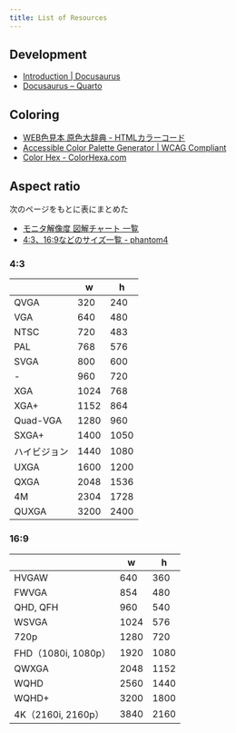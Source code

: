 ```yaml
---
title: List of Resources
---
```


## Development

- [Introduction | Docusaurus](https://docusaurus.io/docs)
- [Docusaurus – Quarto](https://quarto.org/docs/output-formats/docusaurus.html)

## Coloring

- [WEB色見本 原色大辞典 - HTMLカラーコード](https://www.colordic.org/)
- [Accessible Color Palette Generator | WCAG Compliant](https://venngage.com/tools/accessible-color-palette-generator)
- [Color Hex - ColorHexa.com](https://www.colorhexa.com/)

## Aspect ratio

次のページをもとに表にまとめた

- [モニタ解像度 図解チャート 一覧](https://www.quel.jp/etc/monitor-size/)
- [4:3、16:9などのサイズ一覧 - phantom4](https://blog.phantom4.org/archives/300)

### 4:3

| | w | h |
| --- | --- | --- |
| QVGA | 320 | 240 |
| VGA | 640 | 480 |
| NTSC | 720 | 483 |
| PAL | 768 | 576 |
| SVGA | 800 | 600 |
| - | 960 | 720 |
| XGA | 1024 | 768 |
| XGA+ | 1152 | 864 |
| Quad-VGA | 1280 | 960 |
| SXGA+ | 1400 | 1050 |
| ハイビジョン | 1440 | 1080 |
| UXGA | 1600 | 1200 |
| QXGA | 2048 | 1536 |
| 4M | 2304 | 1728 |
| QUXGA | 3200 | 2400 |

### 16:9

| | w | h |
| --- | --- | --- |
| HVGAW | 640 | 360 |
| FWVGA | 854 | 480 |
| QHD, QFH | 960 | 540 |
| WSVGA | 1024 | 576 |
| 720p | 1280 | 720 |
| FHD（1080i, 1080p） | 1920 | 1080 |
| QWXGA | 2048 | 1152 |
| WQHD | 2560 | 1440 |
| WQHD+ | 3200 | 1800 |
| 4K（2160i, 2160p）| 3840 | 2160 |
